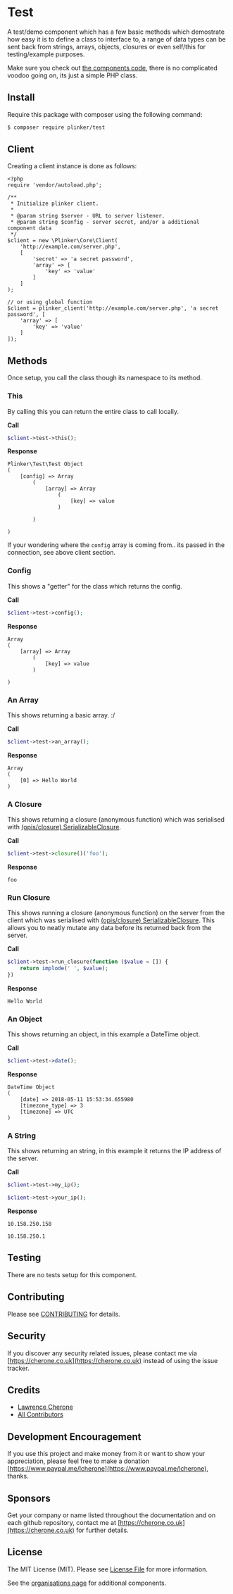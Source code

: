# Test

A test/demo component which has a few basic methods which demostrate how easy it is 
to define a class to interface to, a range of data types can be sent back from
strings, arrays, objects, closures or even self/this for testing/example purposes.

Make sure you check out [the components code](https://github.com/plinker-rpc/test/blob/master/src/Test.php),
there is no complicated voodoo going on, its just a simple PHP class.

## Install

Require this package with composer using the following command:

``` bash
$ composer require plinker/test
```

## Client

Creating a client instance is done as follows:


    <?php
    require 'vendor/autoload.php';

    /**
     * Initialize plinker client.
     *
     * @param string $server - URL to server listener.
     * @param string $config - server secret, and/or a additional component data
     */
    $client = new \Plinker\Core\Client(
        'http://example.com/server.php',
        [
            'secret' => 'a secret password',
            'array' => [
                'key' => 'value'
            ]
        ]
    );
    
    // or using global function
    $client = plinker_client('http://example.com/server.php', 'a secret password', [
        'array' => [
            'key' => 'value'
        ]
    ]);
    

## Methods

Once setup, you call the class though its namespace to its method.

### This

By calling this you can return the entire class to call locally.

**Call**
``` php
$client->test->this();
```

**Response**
``` text
Plinker\Test\Test Object
(
    [config] => Array
        (
            [array] => Array
                (
                    [key] => value
                )

        )

)
```

If your wondering where the `config` array is coming from.. its passed in the connection, see above client section.

### Config

This shows a "getter" for the class which returns the config.

**Call**
``` php
$client->test->config();
```

**Response**
``` text
Array
(
    [array] => Array
        (
            [key] => value
        )

)
```

### An Array

This shows returning a basic array. :/

**Call**
``` php
$client->test->an_array();
```

**Response**
``` text
Array
(
    [0] => Hello World
)
```

### A Closure

This shows returning a closure (anonymous function) which was serialised with [(opis/closure) SerializableClosure](https://github.com/opis/closure).

**Call**
``` php
$client->test->closure()('foo');
```

**Response**
``` text
foo
```

### Run Closure

This shows running a closure (anonymous function) on the server from the client which was serialised with [(opis/closure) SerializableClosure](https://github.com/opis/closure). 
This allows you to neatly mutate any data before its returned back from the server.

**Call**
``` php
$client->test->run_closure(function ($value = []) {
    return implode(' ', $value);
})
```

**Response**
``` text
Hello World
```

### An Object

This shows returning an object, in this example a DateTime object.

**Call**
``` php
$client->test->date();
```

**Response**
``` text
DateTime Object
(
    [date] => 2018-05-11 15:53:34.655980
    [timezone_type] => 3
    [timezone] => UTC
)
```

### A String

This shows returning an string, in this example it returns the IP address of the server.

**Call**
``` php
$client->test->my_ip();

$client->test->your_ip();
```

**Response**
``` text
10.158.250.158

10.158.250.1
```

## Testing

There are no tests setup for this component.

## Contributing

Please see [CONTRIBUTING](https://github.com/plinker-rpc/test/blob/master/CONTRIBUTING) for details.

## Security

If you discover any security related issues, please contact me via [https://cherone.co.uk](https://cherone.co.uk) instead of using the issue tracker.

## Credits

- [Lawrence Cherone](https://github.com/lcherone)
- [All Contributors](https://github.com/plinker-rpc/test/graphs/contributors)


## Development Encouragement

If you use this project and make money from it or want to show your appreciation,
please feel free to make a donation [https://www.paypal.me/lcherone](https://www.paypal.me/lcherone), thanks.

## Sponsors

Get your company or name listed throughout the documentation and on each github repository, contact me at [https://cherone.co.uk](https://cherone.co.uk) for further details.

## License

The MIT License (MIT). Please see [License File](https://github.com/plinker-rpc/test/blob/master/LICENSE) for more information.

See the [organisations page](https://github.com/plinker-rpc) for additional components.